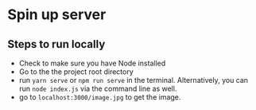 # Spin up server

## Steps to run locally
- Check to make sure you have Node installed 
- Go to the the project root directory
- run `yarn serve` or `npm run serve` in the terminal. Alternatively, you can run `node index.js` via the command line as well.
- go to `localhost:3000/image.jpg` to get the image.